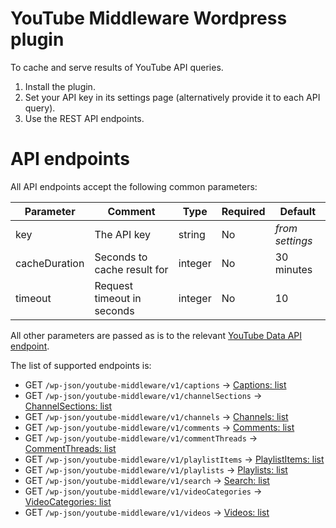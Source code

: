 # YouTube Middleware Wordpress plugin

To cache and serve results of YouTube API queries.

1. Install the plugin.
2. Set your API key in its settings page (alternatively provide it to each API query).
3. Use the REST API endpoints.

# API endpoints

All API endpoints accept the following common parameters:

| Parameter     | Comment                     | Type    | Required | Default         |
| ------------- | --------------------------- | ------- | -------- | --------------- |
| key           | The API key                 | string  | No       | _from settings_ |
| cacheDuration | Seconds to cache result for | integer | No       | 30 minutes      |
| timeout       | Request timeout in seconds  | integer | No       | 10              |

All other parameters are passed as is to the relevant [YouTube Data API endpoint](https://developers.google.com/youtube/v3/docs).

The list of supported endpoints is:

- GET `/wp-json/youtube-middleware/v1/captions` &#x2192; [Captions: list](https://developers.google.com/youtube/v3/docs/captions/list)
- GET `/wp-json/youtube-middleware/v1/channelSections` &#x2192; [ChannelSections: list](https://developers.google.com/youtube/v3/docs/channelSections/list)
- GET `/wp-json/youtube-middleware/v1/channels` &#x2192; [Channels: list](https://developers.google.com/youtube/v3/docs/channels/list)
- GET `/wp-json/youtube-middleware/v1/comments` &#x2192; [Comments: list](https://developers.google.com/youtube/v3/docs/comments/list)
- GET `/wp-json/youtube-middleware/v1/commentThreads` &#x2192; [CommentThreads: list](https://developers.google.com/youtube/v3/docs/commentThreads/list)
- GET `/wp-json/youtube-middleware/v1/playlistItems` &#x2192; [PlaylistItems: list](https://developers.google.com/youtube/v3/docs/playlistItems/list)
- GET `/wp-json/youtube-middleware/v1/playlists` &#x2192; [Playlists: list](https://developers.google.com/youtube/v3/docs/playlists/list)
- GET `/wp-json/youtube-middleware/v1/search` &#x2192; [Search: list](https://developers.google.com/youtube/v3/docs/search/list)
- GET `/wp-json/youtube-middleware/v1/videoCategories` &#x2192; [VideoCategories: list](https://developers.google.com/youtube/v3/docs/videoCategories/list)
- GET `/wp-json/youtube-middleware/v1/videos` &#x2192; [Videos: list](https://developers.google.com/youtube/v3/docs/videos/list)
